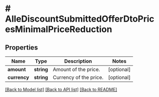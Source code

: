 # # AlleDiscountSubmittedOfferDtoPricesMinimalPriceReduction

## Properties

Name | Type | Description | Notes
------------ | ------------- | ------------- | -------------
**amount** | **string** | Amount of the price. | [optional]
**currency** | **string** | Currency of the price. | [optional]

[[Back to Model list]](../../README.md#models) [[Back to API list]](../../README.md#endpoints) [[Back to README]](../../README.md)
